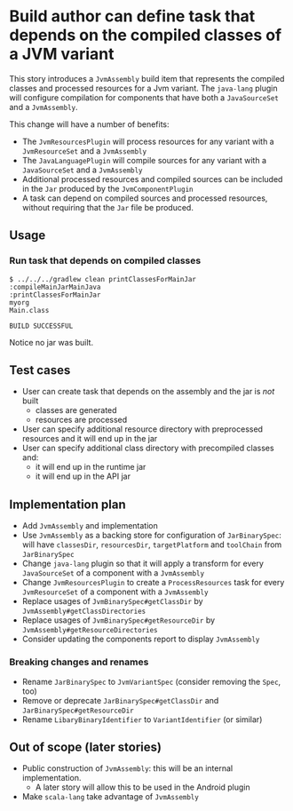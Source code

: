 # Build author can define task that depends on the compiled classes of a JVM variant

This story introduces a `JvmAssembly` build item that represents the compiled classes and processed resources for a Jvm variant. The `java-lang` plugin will configure compilation for components that have both a `JavaSourceSet` and a `JvmAssembly`.

This change will have a number of benefits:
- The `JvmResourcesPlugin` will process resources for any variant with a `JvmResourceSet` and a `JvmAssembly`
- The `JavaLanguagePlugin` will compile sources for any variant with a `JavaSourceSet` and a `JvmAssembly`
- Additional processed resources and compiled sources can be included in the `Jar` produced by the `JvmComponentPlugin`
- A task can depend on compiled sources and processed resources, without requiring that the `Jar` file be produced.

## Usage

### Run task that depends on compiled classes

    $ ../../../gradlew clean printClassesForMainJar
    :compileMainJarMainJava
    :printClassesForMainJar
    myorg
    Main.class

    BUILD SUCCESSFUL

Notice no jar was built.

## Test cases

- User can create task that depends on the assembly and the jar is *not* built
    - classes are generated
    - resources are processed
- User can specify additional resource directory with preprocessed resources and it will end up in the jar
- User can specify additional class directory with precompiled classes and:
    - it will end up in the runtime jar
    - it will end up in the API jar

## Implementation plan

- Add `JvmAssembly` and implementation
- Use `JvmAssembly` as a backing store for configuration of `JarBinarySpec`: will have `classesDir`, `resourcesDir`, `targetPlatform` and `toolChain` from `JarBinarySpec`
- Change `java-lang` plugin so that it will apply a transform for every `JavaSourceSet` of a component with a `JvmAssembly`
- Change `JvmResourcesPlugin` to create a `ProcessResources` task for every `JvmResourceSet` of a component with a `JvmAssembly`
- Replace usages of `JvmBinarySpec#getClassDir` by `JvmAssembly#getClassDirectories`
- Replace usages of `JvmBinarySpec#getResourceDir` by `JvmAssembly#getResourceDirectories`
- Consider updating the components report to display `JvmAssembly`

### Breaking changes and renames

- Rename `JarBinarySpec` to `JvmVariantSpec` (consider removing the `Spec`, too)
- Remove or deprecate `JarBinarySpec#getClassDir` and `JarBinarySpec#getResourceDir`
- Rename `LibaryBinaryIdentifier` to `VariantIdentifier` (or similar)

## Out of scope (later stories)

- Public construction of `JvmAssembly`: this will be an internal implementation.
    - A later story will allow this to be used in the Android plugin
- Make `scala-lang` take advantage of `JvmAssembly`
